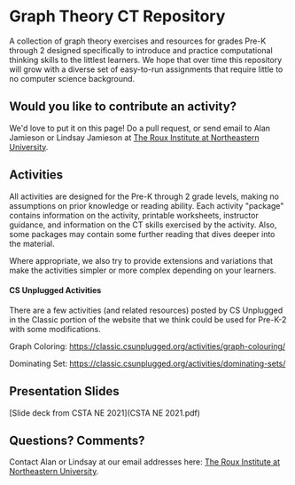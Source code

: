 # Graph Theory CT Repository

A collection of graph theory exercises and resources for grades Pre-K through 2 designed specifically to introduce and practice computational thinking skills to the littlest learners. We hope that over time this repository will grow with a diverse set of easy-to-run assignments that require little to no computer science background. 

## Would you like to contribute an activity?

We'd love to put it on this page! Do a pull request, or send email to Alan Jamieson or Lindsay Jamieson at [The Roux Institute at Northeastern University](https://roux.northeastern.edu/about/our-people/faculty-research/).

## Activities

All activities are designed for the Pre-K through 2 grade levels, making no assumptions on prior knowledge or reading ability. Each activity "package" contains information on the activity, printable worksheets, instructor guidance, and information on the CT skills exercised by the activity. Also, some packages may contain some further reading that dives deeper into the material.

Where appropriate, we also try to provide extensions and variations that make the activities simpler or more complex depending on your learners.

#### CS Unplugged Activities

There are a few activities (and related resources) posted by CS Unplugged in the Classic portion of the website that we think could be used for Pre-K-2 with some modifications.

Graph Coloring: https://classic.csunplugged.org/activities/graph-colouring/

Dominating Set: https://classic.csunplugged.org/activities/dominating-sets/

## Presentation Slides

[Slide deck from CSTA NE 2021](CSTA NE 2021.pdf)

## Questions? Comments?

Contact Alan or Lindsay at our email addresses here: [The Roux Institute at Northeastern University](https://roux.northeastern.edu/about/our-people/faculty-research/).

